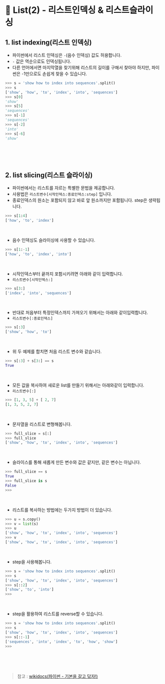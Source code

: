 # 📝 List(2) - 리스트인덱싱 & 리스트슬라이싱
## 1. list indexing(리스트 인덱싱)
* 파이썬에서 리스트 인덱싱은 `-`(음수 인덱싱) 값도 허용합니다.
* `-` 값은 역순으로도 인덱싱됩니다.
* 다른 언어에서면 마지막열을 찾기위해 리스트의 길이를 구해서 찾아야 하지만, 파이썬은 -1만으로도 손쉽게 찾을 수 있습니다.
```python
>>> s = 'show how to index into sequences'.split()
>>> s
['show', 'how', 'to', 'index', 'into', 'sequences']
>>> s[0]
'show'
>>> s[5]
'sequences'
>>> s[-1]
'sequences'
>>> s[-2]
'into'
>>> s[-6]
'show'
```


<br/><br/><br/>
## 2. list slicing(리스트 슬라이싱)
* 파이썬에서는 리스트를 자르는 특별한 문법을 제공합니다.
* 사용법은 `리스트변수[시작인덱스:종료인덱스:step]` 입니다.
* 종료인덱스의 원소는 포함되지 않고 바로 앞 원소까지만 포함됩니다. step은 생략됩니다.
```python
>>> s[1:4]
['how', 'to', 'index']
```
<br/>

* 음수 인덱싱도 슬라이싱에 사용할 수 있습니다.
```python
>>> s[1:-1]
['how', 'to', 'index', 'into']
```
<br/>

* 시작인덱스부터 끝까지 포함시키려면 아래와 같이 입력합니다.
* `리스트변수[시작인덱스:]`
```python
>>> s[3:]
['index', 'into', 'sequences']
```
<br/>

* 반대로 처음부터 특정인덱스까지 가져오기 위해서는 아래와 같이입력합니다.
* `리스트변수[:종료인덱스]`
```python
>>> s[:3]
['show', 'how', 'to']
```
<br/>

* 위 두 예제를 합치면 처음 리스트 변수와 같습니다.
```python
>>> s[:3] + s[3:] == s
True
```
<br/>

* 모든 값을 복사하여 새로운 list를 만들기 위해서는 아래와같이 입력합니다.
* `리스트변수[:]`
```python
>>> [1, 3, 5] + [ 2, 7]
[1, 3, 5, 2, 7]
```
<br/>

* 문자열을 리스트로 변형해봅니다.
```python
>>> full_slice = s[:]
>>> full_slice
['show', 'how', 'to', 'index', 'into', 'sequences']
```
<br/>

* 슬라이스를 통해 새롭게 만든 변수와 값은 같지만, 같은 변수는 아닙니다.
```python
>>> full_slice == s
True
>>> full_slice is s
False
>>> 
```
<br/>

* 리스트를 복사하는 방법에는 두가지 방법이 더 있습니다.
```python
>>> u = s.copy()
>>> v = list(s)
>>> u
['show', 'how', 'to', 'index', 'into', 'sequences']
>>> v
['show', 'how', 'to', 'index', 'into', 'sequences']
```
<br/>

* step을 사용해봅니다.
```python
>>> s = 'show how to index into sequences'.split()
>>> s
['show', 'how', 'to', 'index', 'into', 'sequences']
>>> s[::2]
['show', 'to', 'into']
>>> 
```
<br/>

* step을 활용하여 리스트를 reverse할 수 있습니다.
```python
>>> s = 'show how to index into sequences'.split()
>>> s
['show', 'how', 'to', 'index', 'into', 'sequences']
>>> s[::-1]
['sequences', 'into', 'index', 'to', 'how', 'show']
>>> 
```




<br/><br/><br/>
> 참고 : [wikidocs(파이썬 - 기본을 갈고 닦자!)](https://wikidocs.net/16037)
